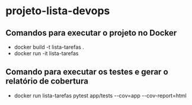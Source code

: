 # projeto-lista-devops

## Comandos para executar o projeto no Docker
- docker build -t lista-tarefas .
- docker run -it lista-tarefas

## Comando para executar os testes e gerar o relatório de cobertura
- docker run lista-tarefas pytest app/tests --cov=app --cov-report=html
